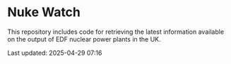 # Nuke Watch

This repository includes code for retrieving the latest information available on the output of EDF nuclear power plants in the UK.

Last updated: 2025-04-29 07:16